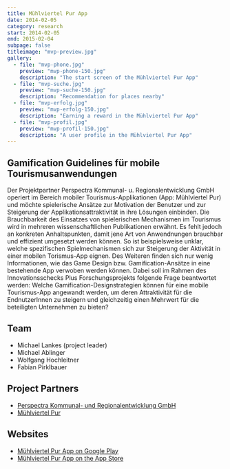 ```yaml
---
title: Mühlviertel Pur App
date: 2014-02-05
category: research
start: 2014-02-05
end: 2015-02-04
subpage: false
titleimage: "mvp-preview.jpg"
gallery:
  - file: "mvp-phone.jpg"
    preview: "mvp-phone-150.jpg"
    description: "The start screen of the Mühlviertel Pur App"
  - file: "mvp-suche.jpg"
    preview: "mvp-suche-150.jpg"
    description: "Recommendation for places nearby"
  - file: "mvp-erfolg.jpg"
    preview: "mvp-erfolg-150.jpg"
    description: "Earning a reward in the Mühlviertel Pur App"
  - file: "mvp-profil.jpg"
    preview: "mvp-profil-150.jpg"
    description: "A user profile in the Mühlviertel Pur App"
---
```


## Gamification Guidelines für mobile Tourismusanwendungen

Der Projektpartner Perspectra Kommunal- u. Regionalentwicklung GmbH operiert im Bereich mobiler Tourismus-Applikationen (App: Mühlviertel Pur) und möchte spielerische Ansätze zur Motivation der Benutzer und zur Steigerung der Applikationsattraktivität in ihre Lösungen einbinden. Die Brauchbarkeit des Einsatzes von spielerischen Mechanismen im Tourismus wird in mehreren wissenschaftlichen Publikationen erwähnt. Es fehlt jedoch an konkreten Anhaltspunkten, damit jene Art von Anwendnungen brauchbar und effizient umgesetzt werden können. So ist beispielsweise unklar, welche spezifischen Spielmechanismen sich zur Steigerung der Aktivität in einer mobilen Torismus-App eignen. Des Weiteren finden sich nur wenig Informationen, wie das Game Design bzw. Gamification-Ansätze in eine bestehende App verwoben werden können. Dabei soll im Rahmen des Innovationsschecks Plus Forschungsprojekts folgende Frage beantwortet werden: Welche Gamification-Designstrategien können für eine mobile Tourismus-App angewandt werden, um deren Attraktivität für die EndnutzerInnen zu steigern und gleichzeitig einen Mehrwert für die beteiligten Unternehmen zu bieten?

## Team

* Michael Lankes (project leader)
* Michael Ablinger
* Wolfgang Hochleitner
* Fabian Pirklbauer

## Project Partners

* [Perspectra Kommunal- und Regionalentwicklung GmbH](http://www.perspectra.at/)
* [Mühlviertel Pur](http://www.muehlviertel-pur.at/)

## Websites

* [Mühlviertel Pur App on Google Play](https://play.google.com/store/apps/details?id=at.perspectra.apps.android.mvpur)
* [Mühlviertel Pur App on the App Store](https://itunes.apple.com/de/app/muhlviertel-pur/id909225713)